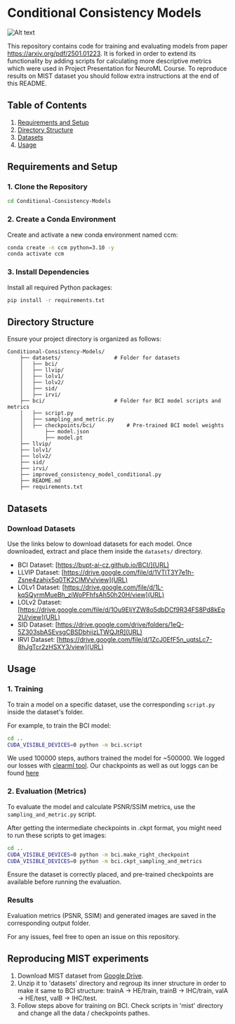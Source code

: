 # Conditional Consistency Models

![Alt text](animation.gif)

This repository contains code for training and evaluating models from paper https://arxiv.org/pdf/2501.01223. It is forked in order to extend its functionality by adding scripts for calculating more descriptive metrics which were used in Project Presentation for NeuroML Course.
To reproduce results on MIST dataset you should follow extra instructions at the end of this README.

## Table of Contents

1. [Requirements and Setup](#requirements-and-setup)
2. [Directory Structure](#directory-structure)
3. [Datasets](#datasets)
4. [Usage](#usage)


## Requirements and Setup

### 1. Clone the Repository
```bash
cd Conditional-Consistency-Models
```

### 2. Create a Conda Environment
Create and activate a new conda environment named ccm:
```bash
conda create -n ccm python=3.10 -y
conda activate ccm
```

### 3. Install Dependencies
Install all required Python packages:
```bash
pip install -r requirements.txt
```

## Directory Structure

Ensure your project directory is organized as follows:

```
Conditional-Consistency-Models/
    ├── datasets/                 # Folder for datasets
    │   ├── bci/
    │   ├── llvip/
    │   ├── lolv1/
    │   ├── lolv2/
    │   ├── sid/
    │   ├── irvi/
    ├── bci/                      # Folder for BCI model scripts and metrics
    │   ├── script.py
    │   ├── sampling_and_metric.py
    │   ├── checkpoints/bci/          # Pre-trained BCI model weights
    │       ├── model.json
    │       ├── model.pt
    ├── llvip/                   
    ├── lolv1/
    ├── lolv2/
    ├── sid/
    ├── irvi/
    ├── improved_consistency_model_conditional.py
    ├── README.md
    ├── requirements.txt
```

## Datasets

### Download Datasets

Use the links below to download datasets for each model. Once downloaded, extract and place them inside the `datasets/` directory.

- BCI Dataset: [https://bupt-ai-cz.github.io/BCI/](URL)
- LLVIP Dataset: [https://drive.google.com/file/d/1VTlT3Y7e1h-Zsne4zahjx5q0TK2ClMVv/view](URL)
- LOLv1 Dataset: [https://drive.google.com/file/d/1L-kqSQyrmMueBh_ziWoPFhfsAh50h20H/view](URL)
- LOLv2 Dataset: [https://drive.google.com/file/d/1Ou9EljYZW8o5dbDCf9R34FS8Pd8kEp2U/view](URL)
- SID Dataset: [https://drive.google.com/drive/folders/1eQ-5Z303sbASEvsgCBSDbhijzLTWQJtR](URL)
- IRVI Dataset: [https://drive.google.com/file/d/1ZcJ0EfF5n_uqtsLc7-8hJgTcr2zHSXY3/view](URL)

## Usage

### 1. Training

To train a model on a specific dataset, use the corresponding `script.py` inside the dataset's folder.

For example, to train the BCI model:
```bash
cd ..
CUDA_VISIBLE_DEVICES=0 python -m bci.script
```

We used 100000 steps, authors trained the model for ~500000. We logged our losses with [clearml tool](http://178.170.194.157:8080/projects/23bd28685521418baa718be832316c07/tasks/1e991b77028b4e0c98cbf0313b63fecb/output/log). Our chackpoints as well as out loggs can be found [here](https://drive.google.com/drive/folders/1tYkhmeIFJweGW9OXDIuOGSmq0L4YdQg6?usp=sharing)

### 2. Evaluation (Metrics)

To evaluate the model and calculate PSNR/SSIM metrics, use the `sampling_and_metric.py` script.

After getting the intermediate checkpoints in .ckpt format, you might need to run these scripts to get images:
```bash
cd ..
CUDA_VISIBLE_DEVICES=0 python -m bci.make_right_checkpoint
CUDA_VISIBLE_DEVICES=0 python -m bci.ckpt_sampling_and_metrics
```

Ensure the dataset is correctly placed, and pre-trained checkpoints are available before running the evaluation.

### Results

Evaluation metrics (PSNR, SSIM) and generated images are saved in the corresponding output folder.

For any issues, feel free to open an issue on this repository.

## Reproducing MIST experiments

1. Download MIST dataset from [Google Drive](https://drive.google.com/drive/folders/146V99Zv1LzoHFYlXvSDhKmflIL-joo6p?usp=sharing).
2. Unzip it to 'datasets' directory and regroup its inner structure in order to make it same to BCI structure: trainA -> HE/train, trainB -> IHC/train, valA -> HE/test, valB -> IHC/test.
3. Follow steps above for training on BCI. Check scripts in 'mist' directory and change all the data / checkpoints pathes.

